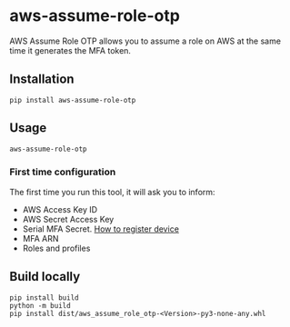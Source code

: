 # aws-assume-role-otp

AWS Assume Role OTP allows you to assume a role on AWS at the same time it generates the MFA token.

## Installation

```
pip install aws-assume-role-otp
```

## Usage

```bash
aws-assume-role-otp

```

### First time configuration

The first time you run this tool, it will ask you to inform:

* AWS Access Key ID
* AWS Secret Access Key
* Serial MFA Secret. [How to register device](https://docs.aws.amazon.com/singlesignon/latest/userguide/how-to-register-device.html)
* MFA ARN
* Roles and profiles


## Build locally

```
pip install build
python -m build
pip install dist/aws_assume_role_otp-<Version>-py3-none-any.whl
```
